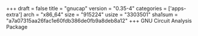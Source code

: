 +++
draft = false
title = "gnucap"
version = "0.35-4"
categories = ['apps-extra']
arch = "x86_64"
size = "915224"
usize = "3303501"
sha1sum = "a7a07315aa26fac1e60fdb386de0fb9a8deb8a12"
+++
GNU Circuit Analysis Package